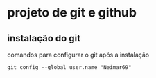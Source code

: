 # projeto de git e github
## instalação do git 
comandos para configurar o git após a instalação
```
git config --global user.name "Neimar69"
```


